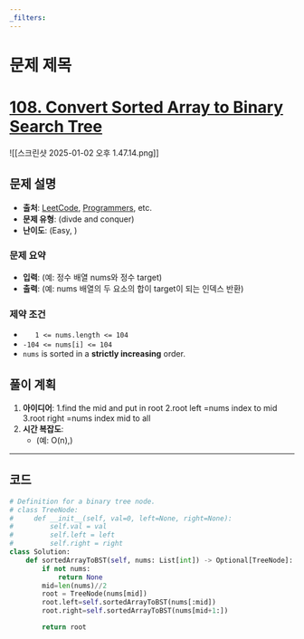 ```yaml
---
_filters:
---
```


# 문제 제목
# [108. Convert Sorted Array to Binary Search Tree](https://leetcode.com/problems/convert-sorted-array-to-binary-search-tree/)

![[스크린샷 2025-01-02 오후 1.47.14.png]]
## 문제 설명
- **출처**: [LeetCode](https://leetcode.com), [Programmers](https://programmers.co.kr), etc.
- **문제 유형**: (divde and conquer)
- **난이도**: (Easy, )


### 문제 요약
- **입력**: (예: 정수 배열 nums와 정수 target)
- **출력**: (예: nums 배열의 두 요소의 합이 target이 되는 인덱스 반환)

### 제약 조건
- `   1 <= nums.length <= 104`
- `-104 <= nums[i] <= 104`
- `nums` is sorted in a **strictly increasing** order.


## 풀이 계획
1. **아이디어**: 
   1.find the mid and put in root
	2.root left =nums index to mid
	3.root right =nums index mid to all
1. **시간 복잡도**:
   - (예: O(n),)

---

## 코드
```python
# Definition for a binary tree node.
# class TreeNode:
#     def __init__(self, val=0, left=None, right=None):
#         self.val = val
#         self.left = left
#         self.right = right
class Solution:
    def sortedArrayToBST(self, nums: List[int]) -> Optional[TreeNode]:
        if not nums:
            return None
        mid=len(nums)//2
        root = TreeNode(nums[mid])
        root.left=self.sortedArrayToBST(nums[:mid])
        root.right=self.sortedArrayToBST(nums[mid+1:])

        return root
